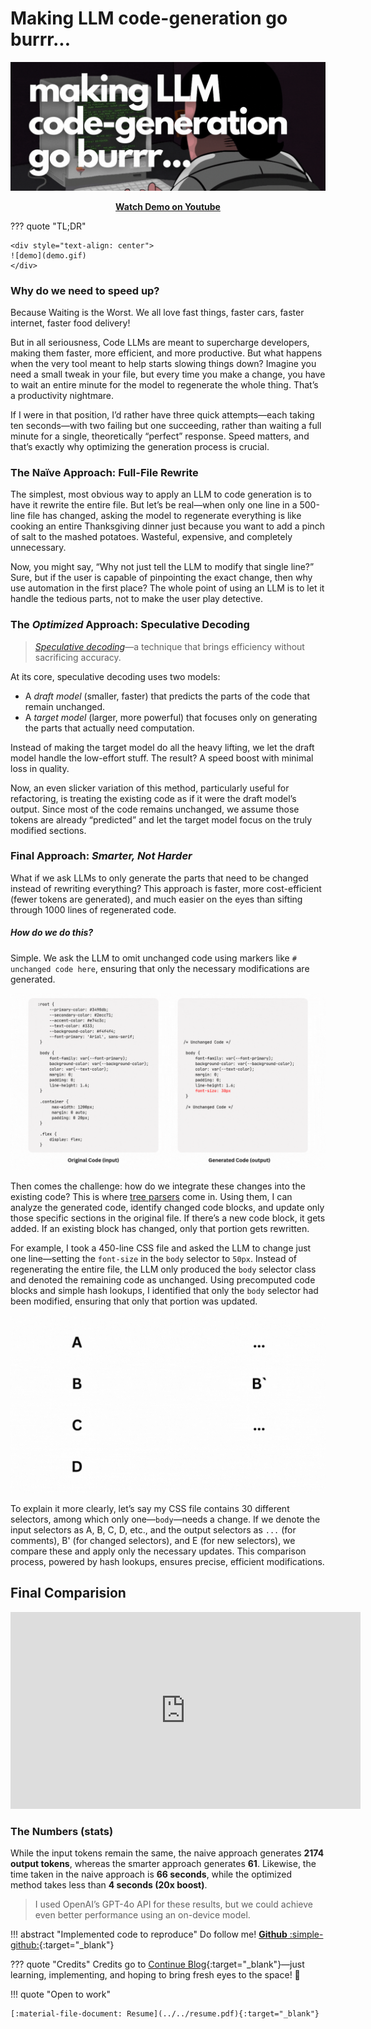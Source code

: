 # **Making LLM code-generation go burrr...**

![header](header.gif)

<div style="text-align: center">
<a href='https://youtube.com/watch?v=hc_7q45rHvY'><strong>Watch Demo on Youtube</strong></a>
</div>

??? quote "TL;DR"

    <div style="text-align: center">
    ![demo](demo.gif)
    </div>

    
### __Why do we need to speed up?__


Because Waiting is the Worst. We all love fast things, faster cars, faster internet, faster food delivery!

But in all seriousness, Code LLMs are meant to supercharge developers, making them faster, more efficient, and more productive. But what happens when the very tool meant to help starts slowing things down? Imagine you need a small tweak in your file, but every time you make a change, you have to wait an entire minute for the model to regenerate the whole thing. That’s a productivity nightmare.

If I were in that position, I’d rather have three quick attempts—each taking ten seconds—with two failing but one succeeding, rather than waiting a full minute for a single, theoretically “perfect” response. Speed matters, and that’s exactly why optimizing the generation process is crucial.

### **The Naïve Approach: Full-File Rewrite**

The simplest, most obvious way to apply an LLM to code generation is to have it rewrite the entire file. But let’s be real—when only one line in a 500-line file has changed, asking the model to regenerate everything is like cooking an entire Thanksgiving dinner just because you want to add a pinch of salt to the mashed potatoes. Wasteful, expensive, and completely unnecessary.

Now, you might say, “Why not just tell the LLM to modify that single line?” Sure, but if the user is capable of pinpointing the exact change, then why use automation in the first place? The whole point of using an LLM is to let it handle the tedious parts, not to make the user play detective.

### **The *Optimized* Approach: Speculative Decoding**

> *[Speculative decoding](https://arxiv.org/abs/2211.17192)*—a technique that brings efficiency without sacrificing accuracy.

At its core, speculative decoding uses two models:
- A *draft model* (smaller, faster) that predicts the parts of the code that remain unchanged.
- A *target model* (larger, more powerful) that focuses only on generating the parts that actually need computation.

Instead of making the target model do all the heavy lifting, we let the draft model handle the low-effort stuff. The result? A speed boost with minimal loss in quality.

Now, an even slicker variation of this method, particularly useful for refactoring, is treating the existing code as if it were the draft model’s output. Since most of the code remains unchanged, we assume those tokens are already “predicted” and let the target model focus on the truly modified sections.

### **Final Approach: *Smarter, Not Harder***

What if we ask LLMs to only generate the parts that need to be changed instead of rewriting everything? This approach is faster, more cost-efficient (fewer tokens are generated), and much easier on the eyes than sifting through 1000 lines of regenerated code.

##### How do we do this?

Simple. We ask the LLM to omit unchanged code using markers like `# unchanged code here`, ensuring that only the necessary modifications are generated.

![demo](code-demo.gif)

Then comes the challenge: how do we integrate these changes into the existing code? This is where [tree parsers](https://tree-sitter.github.io/tree-sitter/) come in. Using them, I can analyze the generated code, identify changed code blocks, and update only those specific sections in the original file. If there’s a new code block, it gets added. If an existing block has changed, only that portion gets rewritten.

For example, I took a 450-line CSS file and asked the LLM to change just one line—setting the `font-size` in the `body` selector to `50px`. Instead of regenerating the entire file, the LLM only produced the `body` selector class and denoted the remaining code as unchanged. Using precomputed code blocks and simple hash lookups, I identified that only the `body` selector had been modified, ensuring that only that portion was updated.

![demo](block-demo.gif)

To explain it more clearly, let’s say my CSS file contains 30 different selectors, among which only one—`body`—needs a change. If we denote the input selectors as A, B, C, D, etc., and the output selectors as `...` (for comments), B' (for changed selectors), and E (for new selectors), we compare these and apply only the necessary updates. This comparison process, powered by hash lookups, ensures precise, efficient modifications.

## **Final Comparision**
<div style="text-align: center">
<iframe width="560" height="315" src="https://www.youtube.com/embed/9T9ORFVy3v8?si=Y-xETDWVhQ7jvC_w" title="YouTube video player" frameborder="0" allow="accelerometer; autoplay; clipboard-write; encrypted-media; gyroscope; picture-in-picture; web-share" referrerpolicy="strict-origin-when-cross-origin" allowfullscreen></iframe>
</div>
<!-- ![demo]() -->


### **The Numbers (stats)**

While the input tokens remain the same, the naive approach generates **2174 output tokens**, whereas the smarter approach generates **61**. Likewise, the time taken in the naive approach is **66 seconds**, while the optimized method takes less than **4 seconds (20x boost)**. 

> I used OpenAI’s GPT-4o API for these results, but we could achieve even better performance using an on-device model.

!!! abstract "Implemented code to reproduce"
    Do follow me! [__Github__ :simple-github:](https://github.com/gauravreddy08/codegen-accelerated){:target="_blank"}

??? quote "Credits"
    Credits go to [Continue Blog](https://blog.continue.dev/instant-apply/){:target="_blank"}—just learning, implementing, and hoping to bring fresh eyes to the space! 🚀

!!! quote "Open to work"

    [:material-file-document: Resume](../../resume.pdf){:target="_blank"}







